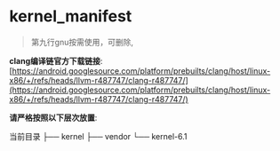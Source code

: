 # kernel_manifest
> 第九行gnu按需使用，可删除,
>
> 
**clang编译链官方下载链接**:  
[https://android.googlesource.com/platform/prebuilts/clang/host/linux-x86/+/refs/heads/llvm-r487747/clang-r487747/](https://android.googlesource.com/platform/prebuilts/clang/host/linux-x86/+/refs/heads/llvm-r487747/clang-r487747/)

**请严格按照以下层次放置**:

当前目录
├── kernel
├── vendor
└── kernel-6.1
